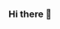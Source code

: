 ### Hi there 👋



<!--
**zkdlu/zkdlu** is a ✨ _special_ ✨ repository because its `README.md` (this file) appears on your GitHub profile.

Here are some ideas to get you started:

- 🔭 I’m currently working on ...
- 🌱 I’m currently learning ...
- 👯 I’m looking to collaborate on ...
- 🤔 I’m looking for help with ...
- 💬 Ask me about ...
- 📫 How to reach me: ...
- 😄 Pronouns: ...
- ⚡ Fun fact: ...



<br>

![zkdlu's github stats](https://github-readme-stats.vercel.app/api?username=zkdlu&show_icons=true&theme=merko)
![zkdlu's github stats](https://github-readme-stats.vercel.app/api?username=zkdlu&show_icons=true&theme=radical)
-->
